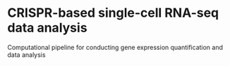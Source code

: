 # CRISPR-based single-cell RNA-seq data analysis
Computational pipeline for conducting gene expression quantification and data analysis
